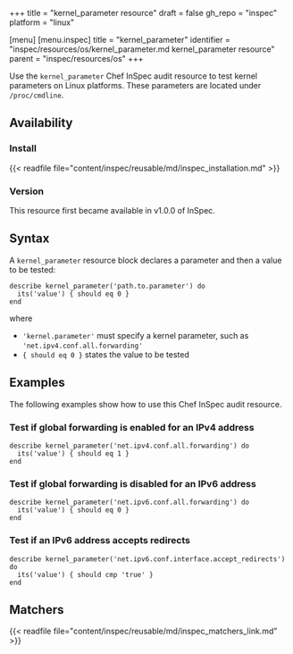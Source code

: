 +++
title = "kernel_parameter resource"
draft = false
gh_repo = "inspec"
platform = "linux"

[menu]
  [menu.inspec]
    title = "kernel_parameter"
    identifier = "inspec/resources/os/kernel_parameter.md kernel_parameter resource"
    parent = "inspec/resources/os"
+++

Use the `kernel_parameter` Chef InSpec audit resource to test kernel parameters on Linux platforms.
These parameters are located under `/proc/cmdline`.

## Availability

### Install

{{< readfile file="content/inspec/reusable/md/inspec_installation.md" >}}

### Version

This resource first became available in v1.0.0 of InSpec.

## Syntax

A `kernel_parameter` resource block declares a parameter and then a value to be tested:

    describe kernel_parameter('path.to.parameter') do
      its('value') { should eq 0 }
    end

where

- `'kernel.parameter'` must specify a kernel parameter, such as `'net.ipv4.conf.all.forwarding'`
- `{ should eq 0 }` states the value to be tested

## Examples

The following examples show how to use this Chef InSpec audit resource.

### Test if global forwarding is enabled for an IPv4 address

    describe kernel_parameter('net.ipv4.conf.all.forwarding') do
      its('value') { should eq 1 }
    end

### Test if global forwarding is disabled for an IPv6 address

    describe kernel_parameter('net.ipv6.conf.all.forwarding') do
      its('value') { should eq 0 }
    end

### Test if an IPv6 address accepts redirects

    describe kernel_parameter('net.ipv6.conf.interface.accept_redirects') do
      its('value') { should cmp 'true' }
    end

## Matchers

{{< readfile file="content/inspec/reusable/md/inspec_matchers_link.md" >}}
